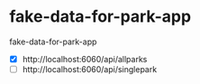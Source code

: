 # fake-data-for-park-app
fake-data-for-park-app
- [X] http://localhost:6060/api/allparks 
- [ ]  http://localhost:6060/api/singlepark

